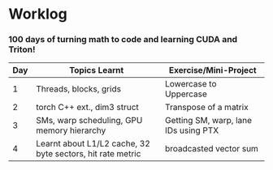 # Worklog

### 100 days of turning math to code and learning CUDA and Triton! 

| Day       | Topics Learnt          | Exercise/Mini-Project       |
|------------|------------------------|------------------------------|
| 1 | Threads, blocks, grids     |   Lowercase to Uppercase     |
| 2 | torch C++ ext., dim3 struct | Transpose of a matrix |
| 3 | SMs, warp scheduling, GPU memory hierarchy | Getting SM, warp, lane IDs using PTX|
| 4 | Learnt about L1/L2 cache, 32 byte sectors, hit rate metric | broadcasted vector sum |
